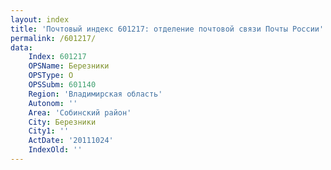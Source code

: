```yaml
---
layout: index
title: 'Почтовый индекс 601217: отделение почтовой связи Почты России'
permalink: /601217/
data:
    Index: 601217
    OPSName: Березники
    OPSType: О
    OPSSubm: 601140
    Region: 'Владимирская область'
    Autonom: ''
    Area: 'Собинский район'
    City: Березники
    City1: ''
    ActDate: '20111024'
    IndexOld: ''
---
```

